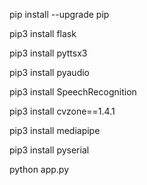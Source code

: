 pip install --upgrade pip

pip3 install flask

pip3 install pyttsx3

pip3 install pyaudio

pip3 install SpeechRecognition

pip3 install cvzone==1.4.1

pip3 install mediapipe

pip3 install pyserial

python app.py
